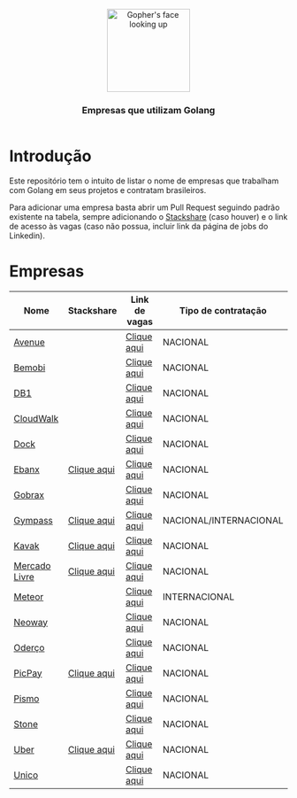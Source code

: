 <header>
    <p align="center">
        <img width="150" src="doc/images/gopher-face.png" alt="Gopher's face looking up" />
    </p>
    <h3 align="center">Empresas que utilizam Golang</h3>
</header>

# Introdução

Este repositório tem o intuito de listar o nome de empresas que trabalham com Golang em seus projetos e contratam brasileiros. 

Para adicionar uma empresa basta abrir um Pull Request seguindo padrão existente na tabela, sempre adicionando o 
[Stackshare](https://stackshare.io) (caso houver) e o link de acesso às vagas (caso não possua, incluir link da página de jobs do Linkedin).


# Empresas

| Nome                                                                       | Stackshare                                                                   | Link de vagas                                                                           | Tipo de contratação   |
|----------------------------------------------------------------------------|------------------------------------------------------------------------------|-----------------------------------------------------------------------------------------|-----------------------|
| [Avenue](https://avenue.us)                                                |                                                                              | [Clique aqui](https://avenue.gupy.io)                                                   | NACIONAL              |
| [Bemobi](https://www.bemobi.com)                                           |                                                                              | [Clique aqui](https://www.linkedin.com/jobs/view/3803365409)                            | NACIONAL            |
| [DB1](https://www.db1.com.br)                                              |                                                                              | [Clique aqui](https://jobs.kenoby.com/db1-global-software-vagas)                        | NACIONAL              |
| [CloudWalk](https://cloudwalk.io)                                          |                                                                              | [Clique aqui](https://jobs.lever.co/cloudwalk)                                          | NACIONAL              |
| [Dock](https://dock.tech)                                                  |                                                                              | [Clique aqui](https://dock.gupy.io)                                                     | NACIONAL              |
| [Ebanx](https://www.ebanx.com/br)                                          | [Clique aqui](https://stackshare.io/ebanx/ebanx)                             | [Clique aqui](https://boards.greenhouse.io/ebanx)                                       | NACIONAL              |
| [Gobrax](https://gobrax.com.br)                                            |                                                                              | [Clique aqui](https://www.linkedin.com/company/gobrax/jobs)                             | NACIONAL              |
| [Gympass](https://gobrax.com.br)                                           | [Clique aqui](https://stackshare.io/gympass/gympass)                         | [Clique aqui](https://gympass.com/careers)                                              | NACIONAL/INTERNACIONAL|
| [Kavak](https://kavak.com)                                                 | [Clique aqui](https://stackshare.io/kavak/kavak)                             | [Clique aqui](https://www.kavak.com/br/carreiras)                                       | NACIONAL              |
| [Mercado Livre](https://mercadolivre.com.br)                               | [Clique aqui](https://stackshare.io/mercadolibre/mercadolibre )              | [Clique aqui](https://mercadolibre.eightfold.ai/careers)                                | NACIONAL              |
| [Meteor](https://meteor.com)                                               |                                                                              | [Clique aqui](https://lp.meteor.com/company/careers)                                    | INTERNACIONAL         | 
| [Neoway](https://mercadolivre.com.br)                                      |                                                                              | [Clique aqui](https://timeneoway.gupy.io/)                                              | NACIONAL              |
| [Oderço](https://www.oderco.com.br)                                        |                                                                              | [Clique aqui](https://oderco.rhgestor.com.br/vagas)                                     | NACIONAL              |
| [PicPay](https://picpay.com)                                               | [Clique aqui](https://stackshare.io/picpay/picpay)                           | [Clique aqui](https://picpay.com/oportunidades-de-emprego-e-carreiras/central-de-vagas) | NACIONAL              |
| [Pismo](https://www.pismo.io)                                              |                                                                              | [Clique aqui](https://boards.greenhouse.io/pismo)                                       | NACIONAL              |
| [Stone](https://www.stone.com.br)                                          |                                                                              | [Clique aqui](https://trabalheconosco.vagas.com.br/stone/oportunidades)                 | NACIONAL              |
| [Uber](https://www.uber.com/br/pt-br)                                      | [Clique aqui](https://stackshare.io/uber-technologies/uber)                  | [Clique aqui](https://www.uber.com/us/en/careers/list)                                  | NACIONAL              |
| [Unico](https://unico.io)                                                  |                                                                              | [Clique aqui](https://jobs.lever.co/unico)                                              | NACIONAL              |
